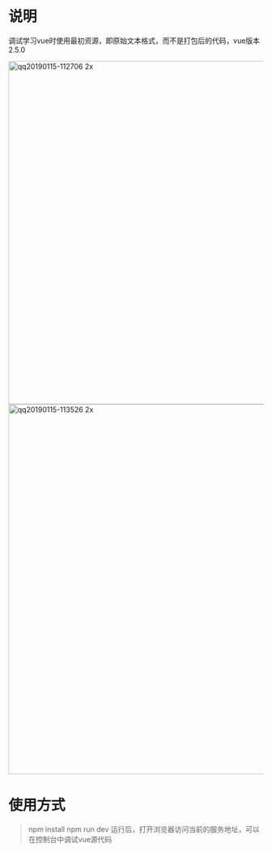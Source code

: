 # 说明
调试学习vue时使用最初资源，即原始文本格式，而不是打包后的代码，vue版本2.5.0

<img width="678" alt="qq20190115-112706 2x" src="https://user-images.githubusercontent.com/23492006/51156888-88d1a300-18b8-11e9-8d39-074abf517a30.png">

<img width="731" alt="qq20190115-113526 2x" src="https://user-images.githubusercontent.com/23492006/51157215-d4388100-18b9-11e9-8af3-63955372aa97.png">


# 使用方式
> npm install
> npm run dev
运行后，打开浏览器访问当前的服务地址，可以在控制台中调试vue源代码